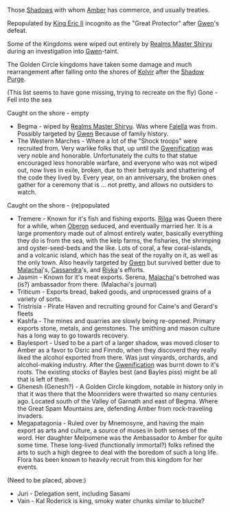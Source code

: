 Those [Shadows](ShadowPlaces) with whom [Amber](ShadowKolvir) has commerce, and usually treaties.

Repopulated by [King Eric II](NevilleOfEric) incognito as the "Great Protector" after [Gwen](GwenOfDworkin)'s defeat.

Some of the Kingdoms were wiped out entirely by [Realms Master Shiryu](RealmsMasterShiryu) during an investigation into [Gwen](GwenOfDworkin)-taint.

The Golden Circle kingdoms have taken some damage and much rearrangement after falling onto the shores of [Kolvir](KolvirPromontory) after the [Shadow Purge](ShadowPurge).

(This list seems to have gone missing, trying to recreate on the fly)
Gone - Fell into the sea

Caught on the shore - empty
 + Begma - wiped by [Realms Master Shiryu](RealmsMasterShiryu).  Was where [Faiella](FaiellaPrincessOfBegma) was from.  Possibly targeted by [Gwen](GwenOfDworkin) Because of family history.
 + The Western Marches - Where a lot of the "Shock troops" were recruited from.  Very warlike folks that, up until the [Gwenification](GwenOfDworkin) was very noble and honorable.  Unfortunately the cults to that statue encouraged less honorable warfare, and everyone who was not wiped out, now lives in exile, broken, due to their betrayals and shattering of the code they lived by.  Every year, on an anniversary, the broken ones gather for a ceremony that is ... not pretty, and allows no outsiders to watch.

Caught on the shore - (re)populated
 + Tremere - Known for it's fish and fishing exports. [Rilga](RilgaQueenOfTremere) was Queen there for a while, when [Oberon](OberonOfDworkin) seduced, and eventually married her. It is a large promentory made out of almost entirely water, basically everything they do is from the sea, with the kelp farms, the fisharies, the shrimping and oyster-seed-beds and the like. Lots of coral, a few coral-islands, and a volcanic island,  which has the seat of the royalty on it, as well as the only town. Also heavily targeted by [Gwen](GwenOfDworkin) but survived better due to [Malachai](MalachaiOfCorwin)'s, [Cassandra](CassandraOfCorwin)'s, and [Rivka](RivkaOfBenedict)'s efforts.
 + Jasmin - Known for it's meat exports.  Serena, [Malachai](MalachaiOfCorwin)'s betrohed was (is?) ambassador from there. (Malachai's journal)
  + Triticum - Exports bread, baked goods, and unprocessed grains of a variety of sorts.
  + Tristrisia - Pirate Haven and recruiting ground for Caine's and Gerard's fleets
  + Kashfa - The mines and quarries are slowly being re-opened.  Primary exports stone, metals, and gemstones.  The smithing and mason culture has a long way to go towards recovery.
  + Baylesport - Used to be a part of a larger shadow, was moved closer to Amber as a favor to Osric and Finndo, when they discoverd they really liked the alcohol exported from there.  Was just vinyards, orchards, and alcohol-making industry.  After the [Gwenification](GwenOfDworkin) was burnt down to it's roots.  The existing stocks of Bayles best (and Bayles piss) might be all that is left of them.
  + Ghenesh (Genesh?) - A Golden Circle kingdom, notable in history only in that it was there that the Moonriders were thwarted so many centuries ago. Located south of the Valley of Garnath and east of Begma.  Where the Great Spam Mountains are, defending Amber from rock-traveling invaders.
  + Megapatagonia - Ruled over by Mnemosyne, and having the main export as arts and culture, a source of muses in both senses of the word.  Her daughter Melpomene was the Ambassador to Amber for quite some time.  These long-lived (functionally immortal?) folks refined the arts to such a high degree to deal with the boredom of such a long life.  Flora has been known to heavily recruit from this kingdom for her events.

(Need to be placed, above:)
  + Juri - Delegation sent, including Sasami
  + Vain - Kal Roderick is king, smoky water chunks similar to blucite?
